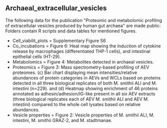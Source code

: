 ## Archaeal_extracellular_vesicles

The following data for the publication "Proteomic and metabolomic profiling of extracellular vesicles produced by human gut archaea" are made public:
Folders contain R scripts and data tables for mentioned figures.

- Cell_viabilit_plots = Supplementary Figure S6
- Co_incubations = Figure 6: Heat map showing the induction of cytokine release by macrophages (differentiated THP-1 cells), and intestinal epithelial cells (HT-29).
- Metabolomics = Figure 4: Metabolites detected in archaeal vesicles.
- Proteomics = Figure 3: Mass spectrometry-based profiling of AEV proteomes. (c) Bar chart displaying mean intensities/relative abundances of protein categories in AEVs and WCLs based on proteins detected in all three biological replicates of both M. smithii ALI and M. intestini (n=229). and (d) Heatmap showing enrichment of 46 proteins annotated as adhesin/adhesion/IG-like present in all six AEV extracts (three biological replicates each of AEV M. smithii ALI and AEV M. intestini) compared to the whole cell lysates based on relative abundances.
- Vesicle properties = Figure 2: Vesicle properties of M. smithii ALI, M. intestini, M. smithii GRAZ-2, and M. stadtmanae. 
